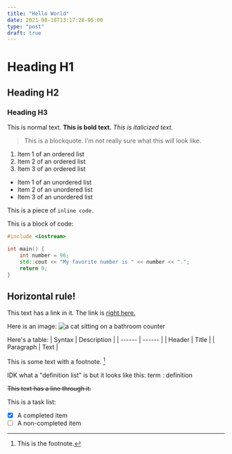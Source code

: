 ```yaml
---
title: "Hello World"
date: 2021-08-18T13:17:28-05:00
type: "post"
draft: true
---
```


# Heading H1
## Heading H2
### Heading H3

This is normal text. **This is bold text.** *This is italicized text.*

> This is a blockquote. I'm not really sure what this will look like.

1. Item 1 of an ordered list
2. Item 2 of an ordered list
3. Item 3 of an ordered list

- Item 1 of an unordered list
- Item 2 of an unordered list
- Item 3 of an unordered list

This is a piece of `inline code.`

This is a block of code:
```c++
#include <iostream>

int main() {
    int number = 96;
    std::cout << "My favorite number is " << number << ".";
    return 0;
}
```

Horizontal rule!
---

This text has a link in it. The link is [right here.](https://github.com)

Here is an image:
![a cat sitting on a bathroom counter](images/harley.png)

Here's a table:
| Syntax | Description |
| ------ | ------ |
| Header | Title |
| Paragraph | Text |

This is some text with a footnote. [^1]
[^1]: This is the footnote.

IDK what a "definition list" is but it looks like this:
term
: definition

~~This text has a line through it.~~

This is a task list:
- [x] A completed item
- [ ] A non-completed item